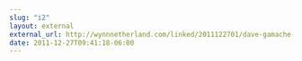 ```yaml
---
slug: "i2"
layout: external
external_url: http://wynnnetherland.com/linked/2011122701/dave-gamache-on-craftsmanship
date: 2011-12-27T09:41:18-06:00
---
```

